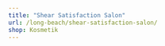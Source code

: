 ```yaml
---
title: "Shear Satisfaction Salon"
url: /long-beach/shear-satisfaction-salon/
shop: Kosmetik
---
```

